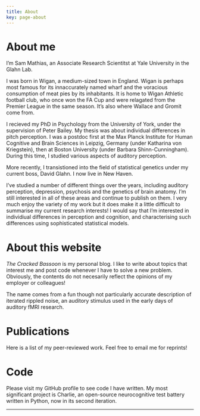 ```yaml
---
title: About
key: page-about
---
```


# About me

I’m Sam Mathias, an Associate Research Scientitst at Yale University in the Glahn Lab.

I was born in Wigan, a medium-sized town in England. Wigan is perhaps most famous for its innaccurately named wharf and the voracious consumption of meat pies by its inhabitants. It is home to Wigan Athletic football club, who once won the FA Cup and were relagated from the Premier League in the same season. It’s also where Wallace and Gromit come from.

I recieved my PhD in Psychology from the University of York, under the supervision of Peter Bailey. My thesis was about individual differences in pitch perception. I was a postdoc first at the Max Planck Institute for Human Cognitive and Brain Sciences in Leipzig, Germany (under Katharina von Kriegstein), then at Boston University (under Barbara Shinn-Cunningham). During this time, I studied various aspects of auditory perception.

More recently, I transistioned into the field of statistical genetics under my current boss, David Glahn. I now live in New Haven.


I’ve studied a number of different things over the years, including auditory perception, depression, psychosis and the genetics of brain anatomy. I’m still interested in all of these areas and continue to publish on them. I very much enjoy the variety of my work but it does make it a little difficult to summarise my current research interests! I would say that I’m interested in individiual differences in perception and cognition, and characterising such differences using sophisticated statistical models.

# About this website

*The Cracked Bassoon* is my personal blog. I like to write about topics that interest me and post code whenever I have to solve a new problem. Obviously, the contents do not necesarily reflect the opinions of my employer or colleagues!

The name comes from a fun though not particularly accurate description of iterated rippled noise, an auditory stimulus used in the early days of auditory fMRI research.

# Publications

Here is a list of my peer-reviewed work. Feel free to email me for reprints!

# Code

Please visit my GitHub profile to see code I have written. My most significant project is Charlie, an open-source neurocognitive test battery written in Python, now in its second iteration.

---